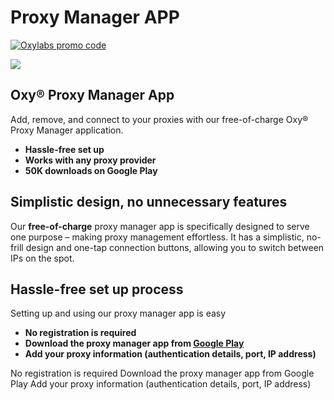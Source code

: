 # Proxy Manager APP

[![Oxylabs promo code](https://user-images.githubusercontent.com/129506779/250792357-8289e25e-9c36-4dc0-a5e2-2706db797bb5.png)](https://oxylabs.go2cloud.org/aff_c?offer_id=7&aff_id=877&url_id=112)

[![](https://dcbadge.vercel.app/api/server/eWsVUJrnG5)](https://discord.gg/GbxmdGhZjq)

## Oxy® Proxy Manager App

Add, remove, and connect to your proxies with our free-of-charge Oxy® Proxy Manager application. 
- **Hassle-free set up**
- **Works with any proxy provider**
- **50K downloads on Google Play**

## Simplistic design, no unnecessary features

Our **free-of-charge** proxy manager app is specifically designed to serve one purpose – making proxy management effortless. It has a simplistic, no-frill design and one-tap connection buttons, allowing you to switch between IPs on the spot. 

## Hassle-free set up process

Setting up and using our proxy manager app is easy

- **No registration is required**
- **Download the proxy manager app from [Google Play](https://play.google.com/store/apps/details?id=io.oxylabs.proxymanager)**
- **Add your proxy information (authentication details, port, IP address)**


No registration is required  Download the proxy manager app from Google Play  Add your proxy information (authentication details, port, IP address)
